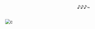 <p align="center">
  <br />
  <br />
  <br />
    ♪♪♪~
  <br />
  <br />
</p>


![c](https://komarev.com/ghpvc/?username=neroices&style=pixel)